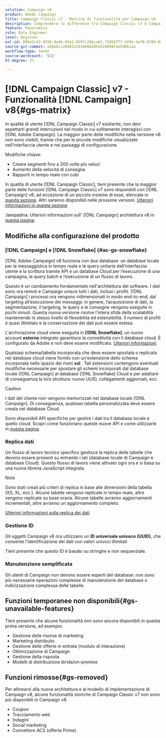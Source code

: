 ```yaml
---
solution: Campaign v8
product: Adobe Campaign
title: Campaign Classic v7 - Matrice di funzionalità per Campaign v8
description: Comprendere le differenze tra Campaign Classic v7 e Campaign v8
feature: Panoramica
role: Data Engineer
level: Beginner
exl-id: 00ba1c43-9558-4adb-83a1-6597c2bbca62,7105477f-d29e-4af8-8789-82b4459761b0
source-git-commit: a50a6cc28d9312910668205e528888fae5d0b1aa
workflow-type: tm+mt
source-wordcount: '572'
ht-degree: 2%

---
```


# [!DNL Campaign Classic] v7 - Funzionalità  [!DNL Campaign] v8{#gs-matrix}

In qualità di utente [!DNL Campaign Classic] v7 esistente, non devi aspettarti grandi interruzioni nel modo in cui solitamente interagisci con [!DNL Adobe Campaign]. La maggior parte delle modifiche nella versione v8 non sono visibili, tranne che per le piccole modifiche visualizzate nell’interfaccia utente e nei passaggi di configurazione.

Modifiche chiave:

* Creare segmenti fino a 200 volte più veloci
* Aumento della velocità di consegna
* Rapporti in tempo reale con cubi

In qualità di utente [!DNL Campaign Classic], tieni presente che la maggior parte delle funzioni [!DNL Campaign Classic] v7 sono disponibili con [!DNL Campaign] v8, ad eccezione di un piccolo insieme di esse, elencate in [questa sezione](#gs-removed). Altri saranno disponibili nelle prossime versioni. [Ulteriori informazioni in questa sezione](#gs-unavailable-features)

:lampadina: Ulteriori informazioni sull&#39; [!DNL Campaign] architettura v8 in [questa pagina](../dev/architecture.md).

## Modifiche alla configurazione del prodotto

### [!DNL Campaign] e  [!DNL Snowflake] {#ac-gs-snowflake}

[!DNL Adobe Campaign] v8 funziona con due database: un database locale per la messaggistica in tempo reale e le query unitarie dell’interfaccia utente e la scrittura tramite API e un database Cloud per l’esecuzione di una campagna, le query batch e l’esecuzione di un flusso di lavoro.

Questo è un cambiamento fondamentale nell&#39;architettura del software. I dati sono ora remoti e Campaign unisce tutti i dati, inclusi i profili. [!DNL Campaign] i processi ora vengono ridimensionati in modo end-to-end, dal targeting all’esecuzione dei messaggi: in genere, l’acquisizione di dati, la segmentazione, il targeting, le query e le consegne vengono eseguite in pochi minuti. Questa nuova versione risolve l&#39;intera sfida della scalabilità mantenendo lo stesso livello di flessibilità ed estensibilità. Il numero di profili è quasi illimitato e la conservazione dei dati può essere estesa.

L&#39;archiviazione cloud viene eseguita in **[!DNL Snowflake]**: un nuovo account **esterno** integrato garantisce la connettività con il database cloud. È configurato da Adobe e non deve essere modificato. [Ulteriori informazioni](../config/external-accounts.md).

Qualsiasi schema/tabella incorporata che deve essere spostata o replicata nel database cloud viene fornito con un&#39;estensione dello schema incorporata nello spazio dei nomi **xxl** . Tali estensioni contengono eventuali modifiche necessarie per spostare gli schemi incorporati dal database locale [!DNL Campaign] al database [!DNL Snowflake] Cloud e per adattare di conseguenza la loro struttura: nuovo UUID, collegamenti aggiornati, ecc.

>[!CAUTION]
>
> I dati del cliente non vengono memorizzati nel database locale [!DNL Campaign]. Di conseguenza, qualsiasi tabella personalizzata deve essere creata nel database Cloud.


Sono disponibili API specifiche per gestire i dati tra il database locale e quello cloud. Scopri come funzionano queste nuove API e come utilizzarle in [questa pagina](../dev/new-apis.md).

### Replica dati

Un flusso di lavoro tecnico specifico gestisce la replica delle tabelle che devono essere presenti su entrambi i lati (database locale di Campaign e database Cloud). Questo flusso di lavoro viene attivato ogni ora e si basa su una nuova libreria JavaScript integrata.

>[!NOTE]
>
> Sono stati creati più criteri di replica in base alle dimensioni della tabella (XS, XL, ecc.).
> Alcune tabelle vengono replicate in tempo reale, altre vengono replicate su base oraria. Alcune tabelle avranno aggiornamenti incrementali, altre avranno un aggiornamento completo.


[Ulteriori informazioni sulla replica dei dati](../config/replication.md)

### Gestione ID

Gli oggetti Campaign v8 ora utilizzano un **ID universale univoco (UUID)**, che consente l’identificazione dei dati con valori univoci illimitati

Tieni presente che questo ID è basato su stringhe e non sequenziale.

### Manutenzione semplificata

Gli utenti di Campaign non devono essere esperti del database: non sono più necessarie operazioni complesse di manutenzione del database o indicizzazione complessa delle tabelle.

## Funzioni temporanee non disponibili{#gs-unavailable-features}

Tieni presente che alcune funzionalità non sono ancora disponibili in questa prima versione, ad esempio:

* Gestione delle risorse di marketing
* Marketing distribuito
* Gestione delle offerte in entrata (modulo di interazione)
* Ottimizzazione di Campaign
* Gestione della risposta
* Modelli di distribuzione ibrida/on-premise

## Funzioni rimosse{#gs-removed}

Per allinearsi alla nuova architettura e al modello di implementazione di Campaign v8, alcune funzionalità storiche di Campaign Classic v7 non sono più disponibili in Campaign v8.

* Coupon
* Tracciamento web
* Indagini
* Social marketing
* Connettore ACS (offerta Prime)

